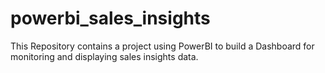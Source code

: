 # powerbi_sales_insights
This Repository contains a project using PowerBI to build a Dashboard for monitoring and displaying sales insights data.

